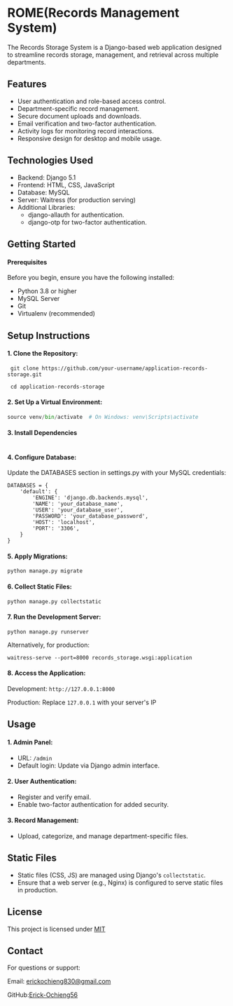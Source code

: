
# ROME(Records Management System)

The Records Storage System is a Django-based web application designed to streamline records storage, management, and retrieval across multiple departments.


## Features
- User authentication and role-based access control.
- Department-specific record management.
- Secure document uploads and downloads.
- Email verification and two-factor authentication.
- Activity logs for monitoring record interactions.
- Responsive design for desktop and mobile usage.



## Technologies Used
- Backend: Django 5.1
- Frontend: HTML, CSS, JavaScript
- Database: MySQL
- Server: Waitress (for production serving)
- Additional Libraries:
     - django-allauth for authentication.
     - django-otp for two-factor authentication.

## Getting Started
#### Prerequisites
Before you begin, ensure you have the following installed:

- Python 3.8 or higher
- MySQL Server
- Git
- Virtualenv (recommended)

## Setup Instructions
#### 1. Clone the Repository:
``` git clone https://github.com/your-username/application-records-storage.git```

``` cd application-records-storage```

#### 2. Set Up a Virtual Environment:
```python -m venv venv
source venv/bin/activate  # On Windows: venv\Scripts\activate
```
#### 3. Install Dependencies
```pip install -r requirements.txt
```

#### 4. Configure Database:

Update the DATABASES section in settings.py with your MySQL credentials:
```
DATABASES = {
    'default': {
        'ENGINE': 'django.db.backends.mysql',
        'NAME': 'your_database_name',
        'USER': 'your_database_user',
        'PASSWORD': 'your_database_password',
        'HOST': 'localhost',
        'PORT': '3306',
    }
}
```
#### 5. Apply Migrations:

```
python manage.py migrate
```

#### 6. Collect Static Files:
```
python manage.py collectstatic 
```

#### 7. Run the Development Server:
```
python manage.py runserver
```
Alternatively, for production:
```
waitress-serve --port=8000 records_storage.wsgi:application
```

#### 8. Access the Application:

Development: `http://127.0.0.1:8000`

Production: Replace `127.0.0.1` with your server's IP

## Usage

#### 1. Admin Panel:
- URL: ```/admin```
- Default login: Update via Django admin interface.

#### 2. User Authentication:
- Register and verify email.
- Enable two-factor authentication for added security.

#### 3. Record Management:
- Upload, categorize, and manage department-specific files.
## Static Files
- Static files (CSS, JS) are managed using Django's `collectstatic`.
- Ensure that a web server (e.g., Nginx) is configured to serve static files in production.
## License
This project is licensed under
[MIT](https://choosealicense.com/licenses/mit/)


## Contact

For questions or support:

Email: erickochieng830@gmail.com

GitHub:[Erick-Ochieng56](https://github.com/Erick-Ochieng56)
